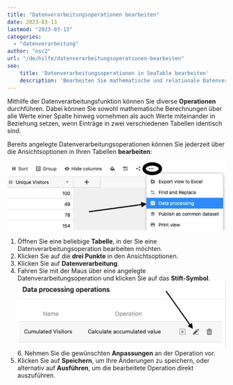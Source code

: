 ```yaml
---
title: "Datenverarbeitungsoperationen bearbeiten"
date: 2023-03-13
lastmod: "2023-03-13"
categories: 
  - "datenverarbeitung"
author: "nsc2"
url: "/de/hilfe/datenverarbeitungsoperationen-bearbeiten"
seo:
    title: 'Datenverarbeitungsoperationen in SeaTable bearbeiten'
    description: 'Bearbeiten Sie mathematische und relationale Datenverarbeitungsaktionen in SeaTable jederzeit komfortabel und flexibel.'
---
```


Mithilfe der Datenverarbeitungsfunktion können Sie diverse **Operationen** durchführen. Dabei können Sie sowohl mathematische Berechnungen über alle Werte einer Spalte hinweg vornehmen als auch Werte miteinander in Beziehung setzen, wenn Einträge in zwei verschiedenen Tabellen identisch sind.

Bereits angelegte Datenverarbeitungsoperationen können Sie jederzeit über die Ansichtsoptionen in Ihren Tabellen **bearbeiten**:

![Klicken Sie auf Datenverarbeitung](images/create-an-data-processing-action-1.jpg)

1. Öffnen Sie eine beliebige **Tabelle**, in der Sie eine Datenverarbeitungsoperation bearbeiten möchten.
2. Klicken Sie auf die **drei Punkte** in den Ansichtsoptionen.
3. Klicken Sie auf **Datenverarbeitung**.
4. Fahren Sie mit der Maus über eine angelegte Datenverarbeitungsoperation und klicken Sie auf das **Stift-Symbol**.
![Bearbeitung von angelegten Datenverarbeitungs-Aktionen](images/edit-data-processing-actions.jpg)6. Nehmen Sie die gewünschten **Anpassungen** an der Operation vor.
7. Klicken Sie auf **Speichern**, um Ihre Änderungen zu speichern, oder alternativ auf **Ausführen**, um die bearbeitete Operation direkt auszuführen.
